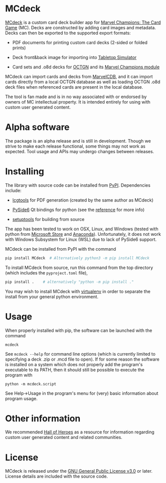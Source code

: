 # MCdeck

[MCdeck](https://pypi.org/project/mcdeck/) is a custom card deck builder app for
[Marvel Champions: The Card Game](https://www.fantasyflightgames.com/en/products/marvel-champions-the-card-game/)
(MC). Decks are constructed by adding card images and metadata. Decks can then
be exported to the supported export formats:

* PDF documents for printing custom card decks (2-sided or folded prints)

* Deck front&back image for importing into
  [Tabletop Simulator](https://store.steampowered.com/app/286160/Tabletop_Simulator/)

* Card sets and .o8d decks for [OCTGN](https://www.octgn.net/) and its
  [Marvel Champions module](https://twistedsistem.wixsite.com/octgnmarvelchampions/)

MCdeck can import cards and decks from [MarvelCDB](https://marvelcdb.com/), and
it can import cards directly from a local OCTGN database as well as loading
OCTGN .o8d deck files when referenced cards are present in the local database. 

The tool is fan made and is in no way associated with or endorsed by owners of
MC intellectual property. It is intended entirely for using with custom user
generated content.

# Alpha software

The package is an alpha release and is still in development. Though we strive
to make each release functional, some things may not work as expected. Tool
usage and APIs may undergo changes between releases.

# Installing

The library with source code can be installed from
[PyPI](https://pypi.org/project/MCdeck/). Dependencies include:

- [lcgtools](https://pypi.org/project/lcgtools/) for PDF generation (created
  by the same author as MCdeck)

- [PySide6](https://pypi.org/project/PySide6/) Qt bindings for python (see the
  [reference](https://doc.qt.io/qtforpython/index.html) for more info)

- [setuptools](https://pypi.org/project/setuptools/) for building from source

The app has been tested to work on OSX, Linux, and Windows (tested with
python from [Microsoft Store](https://tinyurl.com/ekz5558m) and
[Anaconda](https://anaconda.org/)). Unfortunately, it does not work with
Windows Subsystem for Linux (WSL) due to lack of PySide6 support.

MCdeck can be installed from PyPI with the command

```bash
pip install MCdeck  # Alternatively python3 -m pip install MCdeck
````

To install MCdeck from source, run this command from the top directory
(which includes the `pyproject.toml` file),

```bash
pip install .    # alternatively "python -m pip install ."
```

You may wish to install MCdeck with [virtualenv](https://tinyurl.com/2p8hux4r)
in order to separate the install from your general python environment.

# Usage

When properly installed with pip, the software can be launched with the command

```
mcdeck
```

See `mcdeck --help` for command line options (which is currently
limited to specifying a deck .zip or .mcd file to open). If for some reason the
software is installed on a system which does not properly add the program's
executable to its PATH, then it should still be possible to execute the program
with

```
python -m mcdeck.script
```

See Help->Usage in the program's menu for (very) basic information about
program usage.

# Other information

We recommended [Hall of Heroes](https://hallofheroeslcg.com/custom-content/) as
a resource for information regarding custom user generated content and related
communities.


# License

MCdeck is released under the [GNU General Public License
v3.0](https://www.gnu.org/licenses/gpl-3.0-standalone.html) or later. License
details are included with the source code.
